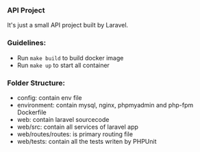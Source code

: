 ### API Project

It's just a small API project built by Laravel.

### Guidelines:

- Run `make build` to build docker image
- Run `make up` to start all container

### Folder Structure:

- config: contain env file
- environment: contain mysql, nginx, phpmyadmin and php-fpm Dockerfile
- web: contain laravel sourcecode
- web/src: contain all services of laravel app
- web/routes/routes: is primary routing file
- web/tests: contain all the tests writen by PHPUnit
